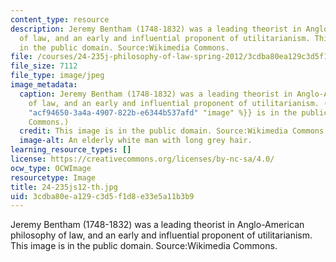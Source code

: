 ```yaml
---
content_type: resource
description: Jeremy Bentham (1748-1832) was a leading theorist in Anglo-American philosophy
  of law, and an early and influential proponent of utilitarianism. This image is
  in the public domain. Source:Wikimedia Commons.
file: /courses/24-235j-philosophy-of-law-spring-2012/3cdba80ea129c3d5f1d8e33e5a11b3b9_24-235js12-th.jpg
file_size: 7112
file_type: image/jpeg
image_metadata:
  caption: Jeremy Bentham (1748-1832) was a leading theorist in Anglo-American philosophy
    of law, and an early and influential proponent of utilitarianism. (This {{% resource_link
    "acf94650-3a4a-4907-822b-e6344b537afd" "image" %}} is in the public domain. Source:Wikimedia
    Commons.)
  credit: This image is in the public domain. Source:Wikimedia Commons.
  image-alt: An elderly white man with long grey hair.
learning_resource_types: []
license: https://creativecommons.org/licenses/by-nc-sa/4.0/
ocw_type: OCWImage
resourcetype: Image
title: 24-235js12-th.jpg
uid: 3cdba80e-a129-c3d5-f1d8-e33e5a11b3b9
---
```

Jeremy Bentham (1748-1832) was a leading theorist in Anglo-American philosophy of law, and an early and influential proponent of utilitarianism. This image is in the public domain. Source:Wikimedia Commons.